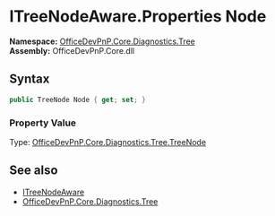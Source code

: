 # ITreeNodeAware.Properties Node
  

**Namespace:** [OfficeDevPnP.Core.Diagnostics.Tree](OfficeDevPnP.Core.Diagnostics.Tree.md)  
**Assembly:** OfficeDevPnP.Core.dll  
## Syntax
```C#
public TreeNode Node { get; set; }
```

### Property Value
Type: [OfficeDevPnP.Core.Diagnostics.Tree.TreeNode](OfficeDevPnP.Core.Diagnostics.Tree.TreeNode.md)  

## See also
- [ITreeNodeAware](OfficeDevPnP.Core.Diagnostics.Tree.ITreeNodeAware.md) 
- [OfficeDevPnP.Core.Diagnostics.Tree](OfficeDevPnP.Core.Diagnostics.Tree.md) 

